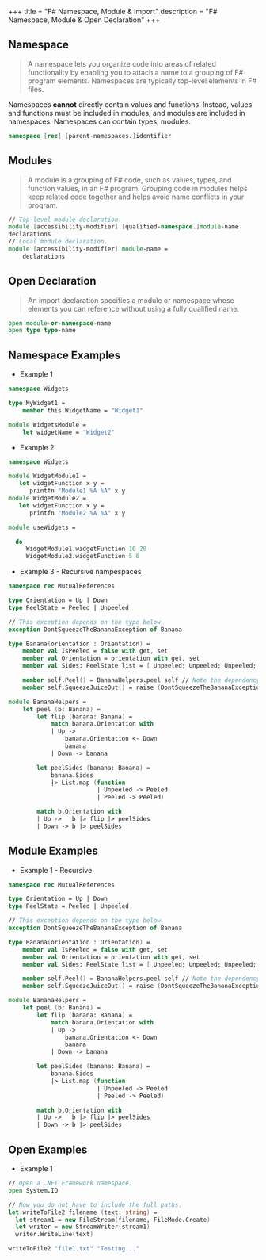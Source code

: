 +++
title = "F# Namespace, Module & Import"
description = "F# Namespace, Module & Open Declaration"
+++

## Namespace

> A namespace lets you organize code into areas of related functionality by enabling you to attach a name to a grouping of F# program elements. Namespaces are typically top-level elements in F# files.

Namespaces __cannot__ directly contain values and functions. Instead, values and functions must be included in modules, and modules are included in namespaces. Namespaces can contain types, modules.

```fsharp
namespace [rec] [parent-namespaces.]identifier
```

## Modules

>  A module is a grouping of F# code, such as values, types, and function values, in an F# program. Grouping code in modules helps keep related code together and helps avoid name conflicts in your program.

```fsharp
// Top-level module declaration.
module [accessibility-modifier] [qualified-namespace.]module-name
declarations
// Local module declaration.
module [accessibility-modifier] module-name =
    declarations
```


## Open Declaration

> An import declaration specifies a module or namespace whose elements you can reference without using a fully qualified name.

```fsharp
open module-or-namespace-name
open type type-name
```


## Namespace Examples

- Example 1

```fsharp
namespace Widgets

type MyWidget1 =
    member this.WidgetName = "Widget1"

module WidgetsModule =
    let widgetName = "Widget2"

```


- Example 2


```fsharp
namespace Widgets

module WidgetModule1 =
   let widgetFunction x y =
      printfn "Module1 %A %A" x y
module WidgetModule2 =
   let widgetFunction x y =
      printfn "Module2 %A %A" x y

module useWidgets =

  do
     WidgetModule1.widgetFunction 10 20
     WidgetModule2.widgetFunction 5 6


```


- Example 3 - Recursive nampespaces

```fsharp
namespace rec MutualReferences

type Orientation = Up | Down
type PeelState = Peeled | Unpeeled

// This exception depends on the type below.
exception DontSqueezeTheBananaException of Banana

type Banana(orientation : Orientation) =
    member val IsPeeled = false with get, set
    member val Orientation = orientation with get, set
    member val Sides: PeelState list = [ Unpeeled; Unpeeled; Unpeeled; Unpeeled] with get, set

    member self.Peel() = BananaHelpers.peel self // Note the dependency on the BananaHelpers module.
    member self.SqueezeJuiceOut() = raise (DontSqueezeTheBananaException self) // This member depends on the exception above.

module BananaHelpers =
    let peel (b: Banana) =
        let flip (banana: Banana) =
            match banana.Orientation with
            | Up ->
                banana.Orientation <- Down
                banana
            | Down -> banana

        let peelSides (banana: Banana) =
            banana.Sides
            |> List.map (function
                         | Unpeeled -> Peeled
                         | Peeled -> Peeled)

        match b.Orientation with
        | Up ->   b |> flip |> peelSides
        | Down -> b |> peelSides
```



## Module Examples


- Example 1 - Recursive

```fsharp 
namespace rec MutualReferences

type Orientation = Up | Down
type PeelState = Peeled | Unpeeled

// This exception depends on the type below.
exception DontSqueezeTheBananaException of Banana

type Banana(orientation : Orientation) =
    member val IsPeeled = false with get, set
    member val Orientation = orientation with get, set
    member val Sides: PeelState list = [ Unpeeled; Unpeeled; Unpeeled; Unpeeled] with get, set

    member self.Peel() = BananaHelpers.peel self // Note the dependency on the BananaHelpers module.
    member self.SqueezeJuiceOut() = raise (DontSqueezeTheBananaException self) // This member depends on the exception above.

module BananaHelpers =
    let peel (b: Banana) =
        let flip (banana: Banana) =
            match banana.Orientation with
            | Up ->
                banana.Orientation <- Down
                banana
            | Down -> banana

        let peelSides (banana: Banana) =
            banana.Sides
            |> List.map (function
                         | Unpeeled -> Peeled
                         | Peeled -> Peeled)

        match b.Orientation with
        | Up ->   b |> flip |> peelSides
        | Down -> b |> peelSides

```


## Open Examples

- Example 1 

```fsharp 
// Open a .NET Framework namespace.
open System.IO

// Now you do not have to include the full paths.
let writeToFile2 filename (text: string) =
  let stream1 = new FileStream(filename, FileMode.Create)
  let writer = new StreamWriter(stream1)
  writer.WriteLine(text)

writeToFile2 "file1.txt" "Testing..."

```